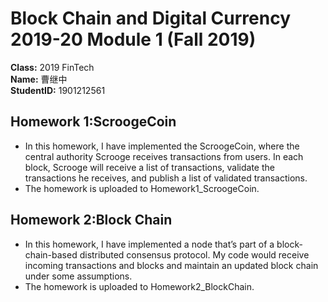# Block Chain and Digital Currency 2019-20 Module 1 (Fall 2019)
**Class:**
2019 FinTech  
**Name:**
曹继中  
**StudentID:**
1901212561  

## Homework 1:ScroogeCoin  
* In this homework, I have implemented the ScroogeCoin, where the central authority Scrooge receives transactions from users.  In each block, Scrooge will receive a list of transactions, validate the transactions he receives, and publish a list of validated transactions.  
* The homework is uploaded to Homework1_ScroogeCoin.   


## Homework 2:Block Chain  
* In this homework, I have implemented a node that’s part of a block-chain-based distributed consensus protocol. My code would receive incoming transactions and blocks and maintain an updated block chain under some assumptions.
* The homework is uploaded to Homework2_BlockChain.
